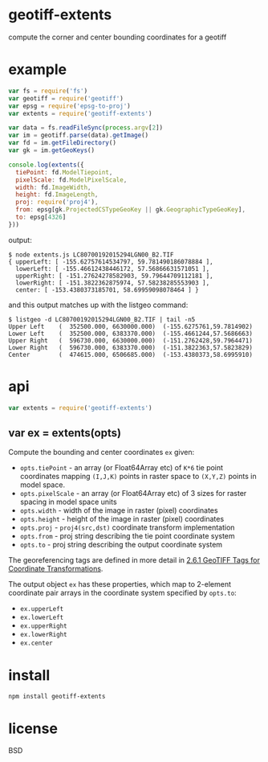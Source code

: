 # geotiff-extents

compute the corner and center bounding coordinates for a geotiff

# example

``` js
var fs = require('fs')
var geotiff = require('geotiff')
var epsg = require('epsg-to-proj')
var extents = require('geotiff-extents')

var data = fs.readFileSync(process.argv[2])
var im = geotiff.parse(data).getImage()
var fd = im.getFileDirectory()
var gk = im.getGeoKeys()

console.log(extents({
  tiePoint: fd.ModelTiepoint,
  pixelScale: fd.ModelPixelScale,
  width: fd.ImageWidth,
  height: fd.ImageLength,
  proj: require('proj4'),
  from: epsg[gk.ProjectedCSTypeGeoKey || gk.GeographicTypeGeoKey],
  to: epsg[4326]
}))
```

output:

```
$ node extents.js LC80700192015294LGN00_B2.TIF
{ upperLeft: [ -155.62757614534797, 59.781490186078884 ],
  lowerLeft: [ -155.46612438446172, 57.56866631571051 ],
  upperRight: [ -151.27624278582903, 59.79644709112181 ],
  lowerRight: [ -151.3822362875974, 57.58238285553903 ],
  center: [ -153.4380373185701, 58.69959098078464 ] }
```

and this output matches up with the listgeo command:

```
$ listgeo -d LC80700192015294LGN00_B2.TIF | tail -n5
Upper Left    (  352500.000, 6630000.000)  (-155.6275761,59.7814902)
Lower Left    (  352500.000, 6383370.000)  (-155.4661244,57.5686663)
Upper Right   (  596730.000, 6630000.000)  (-151.2762428,59.7964471)
Lower Right   (  596730.000, 6383370.000)  (-151.3822363,57.5823829)
Center        (  474615.000, 6506685.000)  (-153.4380373,58.6995910)
```

# api

``` js
var extents = require('geotiff-extents')
```

## var ex = extents(opts)

Compute the bounding and center coordinates `ex` given:

* `opts.tiePoint` - an array (or Float64Array etc) of `K*6` tie point
coordinates mapping `(I,J,K)` points in raster space to `(X,Y,Z)` points in
model space.
* `opts.pixelScale` - an array (or Float64Array etc) of 3 sizes for raster
spacing in model space units
* `opts.width` - width of the image in raster (pixel) coordinates
* `opts.height` - height of the image in raster (pixel) coordinates
* `opts.proj` - `proj4(src,dst)` coordinate transform implementation
* `opts.from` - proj string describing the tie point coordinate system
* `opts.to` - proj string describing the output coordinate system

The georeferencing tags are defined in more detail in
[2.6.1 GeoTIFF Tags for Coordinate Transformations][1].

[1]: http://www.remotesensing.org/geotiff/spec/geotiff2.6.html#2.6.1

The output object `ex` has these properties, which map to 2-element coordinate
pair arrays in the coordinate system specified by `opts.to`:

* `ex.upperLeft`
* `ex.lowerLeft`
* `ex.upperRight`
* `ex.lowerRight`
* `ex.center`

# install

```
npm install geotiff-extents
```

# license

BSD
